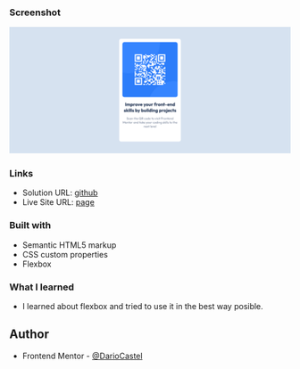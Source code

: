 
### Screenshot

![Screenshot from the proyect component-qr](./images/ss-qr-code.png)

### Links

- Solution URL: [github](https://github.com/DarioCastel/codigo-qr)
- Live Site URL: [page](https://dariocastel.github.io/codigo-qr/)

### Built with

- Semantic HTML5 markup
- CSS custom properties
- Flexbox

### What I learned
- I learned about flexbox and tried to use it in the best way posible. 


## Author


- Frontend Mentor - [@DarioCastel](https://www.frontendmentor.io/profile/DarioCastel)
